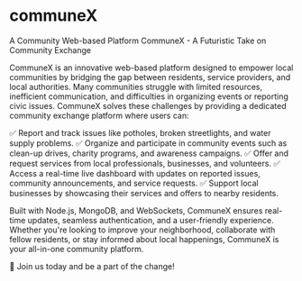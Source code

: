 # communeX
A Community Web-based Platform
CommuneX - A Futuristic Take on Community Exchange

CommuneX is an innovative web-based platform designed to empower local communities by bridging the gap between residents, service providers, and local authorities. Many communities struggle with limited resources, inefficient communication, and difficulties in organizing events or reporting civic issues. CommuneX solves these challenges by providing a dedicated community exchange platform where users can:

✅ Report and track issues like potholes, broken streetlights, and water supply problems.
✅ Organize and participate in community events such as clean-up drives, charity programs, and awareness campaigns.
✅ Offer and request services from local professionals, businesses, and volunteers.
✅ Access a real-time live dashboard with updates on reported issues, community announcements, and service requests.
✅ Support local businesses by showcasing their services and offers to nearby residents.

Built with Node.js, MongoDB, and WebSockets, CommuneX ensures real-time updates, seamless authentication, and a user-friendly experience. Whether you're looking to improve your neighborhood, collaborate with fellow residents, or stay informed about local happenings, CommuneX is your all-in-one community platform.

🚀 Join us today and be a part of the change!
